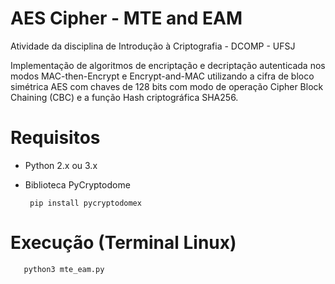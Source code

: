 # AES Cipher - MTE and EAM
Atividade da disciplina de Introdução à Criptografia - DCOMP - UFSJ

 Implementação de algoritmos de encriptação e decriptação autenticada nos modos MAC-then-Encrypt e Encrypt-and-MAC utilizando a cifra de bloco simétrica AES com chaves de 128 bits com modo de operação Cipher Block Chaining (CBC) e a função Hash criptográfica SHA256.
 
 # Requisitos
 
- Python 2.x ou 3.x
 
- Biblioteca PyCryptodome
 
       pip install pycryptodomex
       
 # Execução (Terminal Linux)
 
       python3 mte_eam.py  
